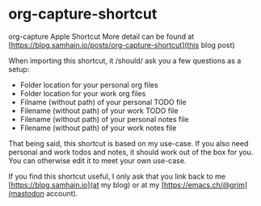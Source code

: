 # org-capture-shortcut
org-capture Apple Shortcut
More detail can be found at [https://blog.samhain.io/posts/org-capture-shortcut](this blog post)

When importing this shortcut, it /should/ ask you a few questions as a setup:
- Folder location for your personal org files
- Folder location for your work org files
- Filname (without path) of your personal TODO file
- Filename (without path) of your work TODO file
- Filename (without path) of your personal notes file
- Filename (without path) of your work notes file

That being said, this shortcut is based on my use-case. If you also need personal and work todos and notes, it should work out of the box for you. You can otherwise edit it to meet your own use-case.

If you find this shortcut useful, I only ask that you link back to me [https://blog.samhain.io](at my blog) or at my [https://emacs.ch/@grim](mastodon account).
